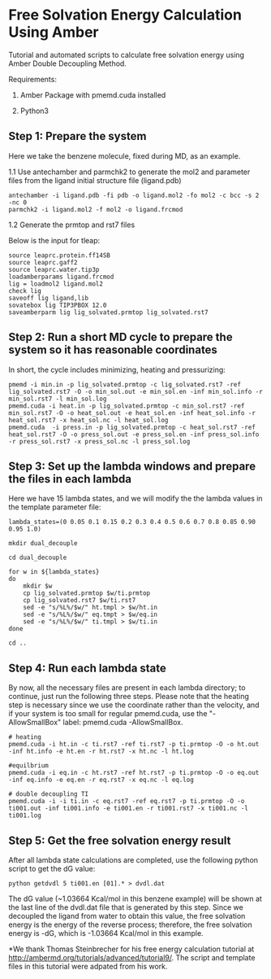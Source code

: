 # Free Solvation Energy Calculation Using Amber

Tutorial and automated scripts to calculate free solvation energy using Amber Double Decoupling Method. 

Requirements:

1. Amber Package with pmemd.cuda installed 

2. Python3

## Step 1: Prepare the system

Here we take the benzene molecule, fixed during MD, as an example.

1.1  Use antechamber and parmchk2 to generate the mol2 and parameter files from the ligand initial structure file (ligand.pdb)

``` 
antechamber -i ligand.pdb -fi pdb -o ligand.mol2 -fo mol2 -c bcc -s 2 -nc 0
parmchk2 -i ligand.mol2 -f mol2 -o ligand.frcmod
```

1.2 Generate the prmtop and rst7 files 

Below is the input for tleap:

```
source leaprc.protein.ff14SB
source leaprc.gaff2
source leaprc.water.tip3p
loadamberparams ligand.frcmod
lig = loadmol2 ligand.mol2
check lig
saveoff lig ligand,lib
sovatebox lig TIP3PBOX 12.0
saveamberparm lig lig_solvated.prmtop lig_solvated.rst7
```

## Step 2: Run a short MD cycle to prepare the system so it has reasonable coordinates

In short, the cycle includes minimizing, heating and pressurizing:

```
pmemd -i min.in -p lig_solvated.prmtop -c lig_solvated.rst7 -ref lig_solvated.rst7 -O -o min_sol.out -e min_sol.en -inf min_sol.info -r min_sol.rst7 -l min_sol.log
pmemd.cuda -i heat.in -p lig_solvated.prmtop -c min_sol.rst7 -ref min_sol.rst7 -O -o heat_sol.out -e heat_sol.en -inf heat_sol.info -r heat_sol.rst7 -x heat_sol.nc -l heat_sol.log
pmemd.cuda  -i press.in -p lig_solvated.prmtop -c heat_sol.rst7 -ref heat_sol.rst7 -O -o press_sol.out -e press_sol.en -inf press_sol.info -r press_sol.rst7 -x press_sol.nc -l press_sol.log

```
## Step 3: Set up the lambda windows and prepare the files in each lambda

Here we have 15 lambda states, and we will modify the the lambda values in the template parameter file: 

```
lambda_states=(0 0.05 0.1 0.15 0.2 0.3 0.4 0.5 0.6 0.7 0.8 0.85 0.90 0.95 1.0)

mkdir dual_decouple

cd dual_decouple

for w in ${lambda_states}
do
    mkdir $w
    cp lig_solvated.prmtop $w/ti.prmtop
    cp lig_solvated.rst7 $w/ti.rst7
    sed -e "s/%L%/$w/" ht.tmpl > $w/ht.in
    sed -e "s/%L%/$w/" eq.tmpt > $w/eq.in
    sed -e "s/%L%/$w/" ti.tmpl > $w/ti.in
done

cd ..
```
## Step 4: Run each lambda state

By now, all the necessary files are present in each lambda directory; to continue, just run the following three steps. Please note that the heating step is necessary since we use the coordinate rather than the velocity, and if your system is too small for regular pmemd.cuda, use the "-AllowSmallBox" label: pmemd.cuda -AllowSmallBox.

```
# heating
pmemd.cuda -i ht.in -c ti.rst7 -ref ti.rst7 -p ti.prmtop -O -o ht.out -inf ht.info -e ht.en -r ht.rst7 -x ht.nc -l ht.log

#equilbrium 
pmemd.cuda -i eq.in -c ht.rst7 -ref ht.rst7 -p ti.prmtop -O -o eq.out -inf eq.info -e eq.en -r eq.rst7 -x eq.nc -l eq.log

# double decoupling TI
pmemd.cuda -i -i ti.in -c eq.rst7 -ref eq.rst7 -p ti.prmtop -O -o ti001.out -inf ti001.info -e ti001.en -r ti001.rst7 -x ti001.nc -l ti001.log
```

## Step 5: Get the free solvation energy result

After all lambda state calculations are completed, use the following python script to get the dG value:

```
python getdvdl 5 ti001.en [01].* > dvdl.dat

```
The dG value (~1.03664 Kcal/mol in this benzene example) will be shown at the last line of the dvdl.dat file that is generated by this step. Since we decoupled the ligand from water to obtain this value, the free solvation energy is the energy of the reverse process; therefore, the free solvation energy is -dG, which is -1.03664 Kcal/mol in this example.

*We thank Thomas Steinbrecher for his free energy calculation tutorial at http://ambermd.org/tutorials/advanced/tutorial9/. The script and template files in this tutorial were adpated from his work. 






